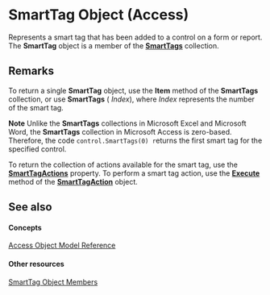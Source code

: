 
# SmartTag Object (Access)

Represents a smart tag that has been added to a control on a form or report. The  **SmartTag** object is a member of the **[SmartTags](79c0e84e-e0a1-35b8-b826-9d2cde3bd485.md)** collection.


## Remarks

To return a single  **SmartTag** object, use the **Item** method of the **SmartTags** collection, or use **SmartTags** ( _Index_), where  _Index_ represents the number of the smart tag.


 **Note**  Unlike the  **SmartTags** collections in Microsoft Excel and Microsoft Word, the **SmartTags** collection in Microsoft Access is zero-based. Therefore, the code `control.SmartTags(0) r`eturns the first smart tag for the specified control.

To return the collection of actions available for the smart tag, use the  **[SmartTagActions](12df7553-ea62-3844-ffe8-4fd13527bfdb.md)** property. To perform a smart tag action, use the **[Execute](0cc72e04-22aa-2d1c-707b-6b61868448ac.md)** method of the **[SmartTagAction](77f25c95-80cd-9b31-c68e-7c0205692e6a.md)** object.


## See also


#### Concepts


[Access Object Model Reference](2de134a4-6c5c-d2a3-8377-f4dd973ba650.md)
#### Other resources


[SmartTag Object Members](a041646f-8fc2-dd35-1003-28feb6ad1a1b.md)

